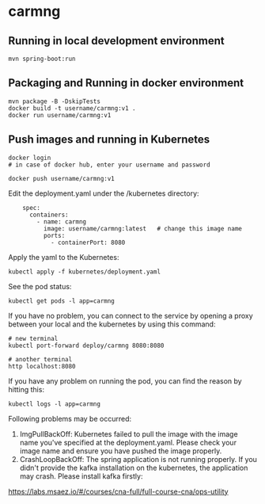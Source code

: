 # carmng

## Running in local development environment

```
mvn spring-boot:run
```

## Packaging and Running in docker environment

```
mvn package -B -DskipTests
docker build -t username/carmng:v1 .
docker run username/carmng:v1
```

## Push images and running in Kubernetes

```
docker login 
# in case of docker hub, enter your username and password

docker push username/carmng:v1
```

Edit the deployment.yaml under the /kubernetes directory:
```
    spec:
      containers:
        - name: carmng
          image: username/carmng:latest   # change this image name
          ports:
            - containerPort: 8080

```

Apply the yaml to the Kubernetes:
```
kubectl apply -f kubernetes/deployment.yaml
```

See the pod status:
```
kubectl get pods -l app=carmng
```

If you have no problem, you can connect to the service by opening a proxy between your local and the kubernetes by using this command:
```
# new terminal
kubectl port-forward deploy/carmng 8080:8080

# another terminal
http localhost:8080
```

If you have any problem on running the pod, you can find the reason by hitting this:
```
kubectl logs -l app=carmng
```

Following problems may be occurred:

1. ImgPullBackOff:  Kubernetes failed to pull the image with the image name you've specified at the deployment.yaml. Please check your image name and ensure you have pushed the image properly.
1. CrashLoopBackOff: The spring application is not running properly. If you didn't provide the kafka installation on the kubernetes, the application may crash. Please install kafka firstly:

https://labs.msaez.io/#/courses/cna-full/full-course-cna/ops-utility

